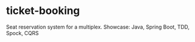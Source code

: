 # ticket-booking
Seat reservation system for a multiplex. Showcase: Java, Spring Boot, TDD, Spock, CQRS
